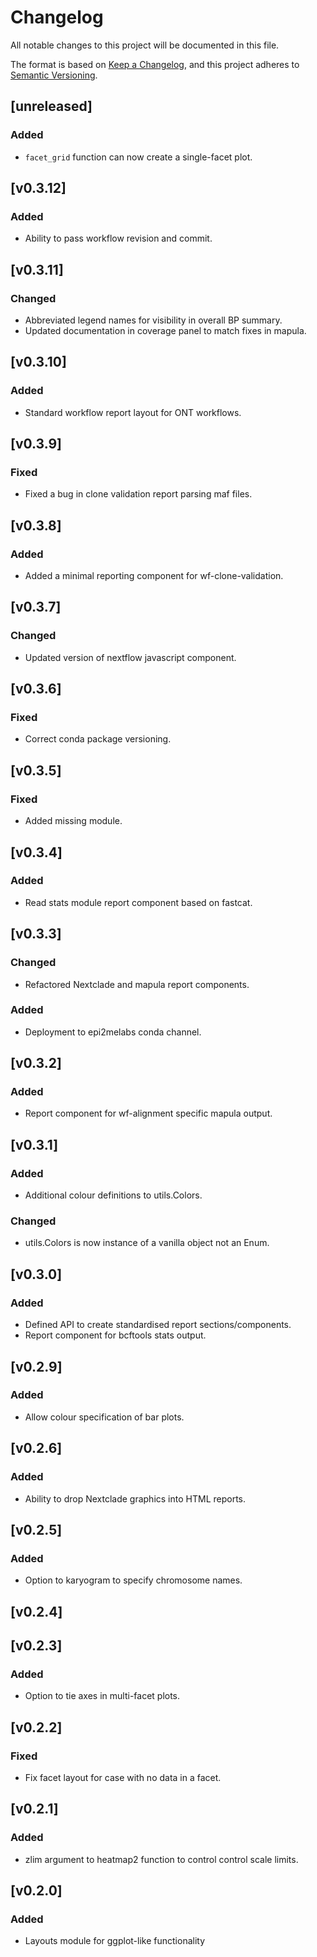 # Changelog
All notable changes to this project will be documented in this file.

The format is based on [Keep a Changelog](https://keepachangelog.com/en/1.0.0/),
and this project adheres to [Semantic Versioning](https://semver.org/spec/v2.0.0.html).

## [unreleased]
### Added
- `facet_grid` function can now create a single-facet plot.

## [v0.3.12]
### Added
- Ability to pass workflow revision and commit.

## [v0.3.11]
### Changed
- Abbreviated legend names for visibility in overall BP summary.
- Updated documentation in coverage panel to match fixes in mapula.

## [v0.3.10]
### Added
- Standard workflow report layout for ONT workflows.

## [v0.3.9]
### Fixed
- Fixed a bug in clone validation report parsing maf files.

## [v0.3.8]
### Added
- Added a minimal reporting component for wf-clone-validation.

## [v0.3.7]
### Changed
- Updated version of nextflow javascript component.

## [v0.3.6]
### Fixed
- Correct conda package versioning.

## [v0.3.5]
### Fixed
- Added missing module.

## [v0.3.4]
### Added
- Read stats module report component based on fastcat.

## [v0.3.3]
### Changed
- Refactored Nextclade and mapula report components.
### Added
- Deployment to epi2melabs conda channel.

## [v0.3.2]
### Added
- Report component for wf-alignment specific mapula output.

## [v0.3.1]
### Added
- Additional colour definitions to utils.Colors.
### Changed
- utils.Colors is now instance of a vanilla object not an Enum.

## [v0.3.0]
### Added
- Defined API to create standardised report sections/components.
- Report component for bcftools stats output.

## [v0.2.9]
### Added
- Allow colour specification of bar plots.

## [v0.2.6]
### Added
- Ability to drop Nextclade graphics into HTML reports.

## [v0.2.5]
### Added
- Option to karyogram to specify chromosome names.


## [v0.2.4]


## [v0.2.3]
### Added
- Option to tie axes in multi-facet plots.


## [v0.2.2]
### Fixed
- Fix facet layout for case with no data in a facet.


## [v0.2.1]
### Added
- zlim argument to heatmap2 function to control control scale limits.


## [v0.2.0]
### Added
- Layouts module for ggplot-like functionality
